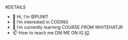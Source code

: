 #DETAILS
- 👋 Hi, I’m @PUNIT
- 👀 I’m interested in CODING
- 🌱 I’m currently learning COURSE FROM WHITEHATJR
- 📫 How to reach me DM ME ON IG
<a href="https://instagram.com/_._.p_u_n_i_t._._">IG</a>

<!---
PUNIT-SONI-2006/PUNIT-SONI-2006 is a ✨ special ✨ repository because its `README.md` (this file) appears on your GitHub profile.
You can click the Preview link to take a look at your changes.
--->
